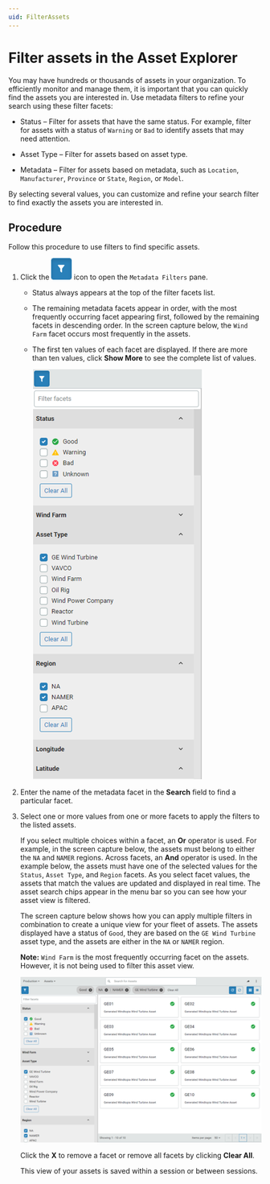 ```yaml
---
uid: FilterAssets
---
```


# Filter assets in the Asset Explorer

You may have hundreds or thousands of assets in your organization. To efficiently monitor and manage them, it is important that you can quickly find the assets you are interested in. Use metadata filters to refine your search using these filter facets:

- Status &ndash; Filter for assets that have the same status. For example, filter for assets with a status of `Warning` or `Bad` to identify assets that may need attention.

- Asset Type &ndash; Filter for assets based on asset type.

- Metadata &ndash; Filter for assets based on metadata, such as `Location`, `Manufacturer`, `Province` or `State`, `Region`, or `Model`.

By selecting several values, you can customize and refine your search filter to find exactly the assets you are interested in. 

## Procedure

Follow this procedure to use filters to find specific assets.

1. Click the ![Metdata filter icon](images/metadata-filter-icon.png) icon to open the `Metadata Filters` pane.

   - Status always appears at the top of the filter facets list. 

   - The remaining metadata facets appear in order, with the most frequently occurring facet appearing first, followed by the remaining facets in descending order. In the screen capture below, the `Wind Farm` facet occurs most frequently in the assets. 

     <!--WRITER'S NOTE: This might change so that Asset Type always follows Status. If so, the screen captures below will also have to be updated. -->

   - The first ten values of each facet are displayed. If there are more than ten values, click **Show More** to see the complete list of values. 

     ![Facet List](images/facet-list.png)
   
2. Enter the name of the metadata facet in the **Search** field to find a particular facet.

3. Select one or more values from one or more facets to apply the filters to the listed assets.

   If you select multiple choices within a facet, an **Or** operator is used. For example, in the screen capture below, the assets must belong to either the `NA` and `NAMER` regions. Across facets, an **And** operator is used. In the example below, the assets must have one of the selected values for the `Status`, `Asset Type`, and `Region` facets. As you select facet values, the assets that match the values are updated and displayed in real time. The asset search chips appear in the menu bar so you can see how your asset view is filtered. 

   The screen capture below shows how you can apply multiple filters in combination to create a unique view for your fleet of assets. The assets displayed have a status of `Good`, they are based on the `GE Wind Turbine` asset type, and the assets are either in the `NA` or `NAMER` region. 

   **Note:** `Wind Farm` is the most frequently occurring facet on the assets. However, it is not being used to filter this asset view.
   
   ![Metadata filters](images/metadata-filters.png)
   
   Click the **X** to remove a facet or remove all facets by clicking **Clear All**. 
   
   This view of your assets is saved within a session or between sessions. 
